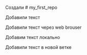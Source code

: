 ﻿Создали # my_first_repo

Добавили текст

Добавили текст через web brouser

Добавим текст локально

Добавили текст в новой ветке